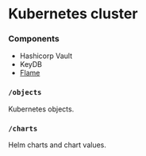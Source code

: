 # Kubernetes cluster

### Components
- Hashicorp Vault
- KeyDB
- [Flame](https://github.com/pawelmalak/flame)

### `/objects`

Kubernetes objects.

### `/charts`

Helm charts and chart values.
